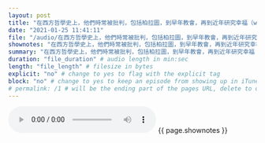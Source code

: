 ```yaml
---
layout: post
title: "在西方哲學史上，他們時常被批判，包括柏拉圖，到早年教會，再到近年研究幸福（wellbeing）的學者。" # quotes allow forbidden characters like the colon
date: "2021-01-25 11:41:11"
file: "/audio/在西方哲學史上，他們時常被批判，包括柏拉圖，到早年教會，再到近年研究幸福（wellbeing）的學者。.mp3"
shownotes: "在西方哲學史上，他們時常被批判，包括柏拉圖，到早年教會，再到近年研究幸福（wellbeing）的學者。"
summary: "在西方哲學史上，他們時常被批判，包括柏拉圖，到早年教會，再到近年研究幸福（wellbeing）的學者。"
duration: "file_duration" # audio length in min:sec
length: "file_length" # filesize in bytes
explicit: "no" # change to yes to flag with the explicit tag
block: "no" # change to yes to keep an episode from showing up in iTunes
# permalink: /1 # will be the ending part of the pages URL, delete to default to the title
---
```


<audio controls>
<source src="{{site.url}}{{site.baseurl}}{{ page.file }}" type="audio/x-mp3">
Your browser does not support the audio element.
</audio>
{{ page.shownotes }}
